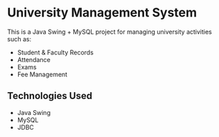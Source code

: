 # University Management System

This is a Java Swing + MySQL project for managing university activities such as:
- Student & Faculty Records
- Attendance
- Exams
- Fee Management

## Technologies Used
- Java Swing
- MySQL
- JDBC

